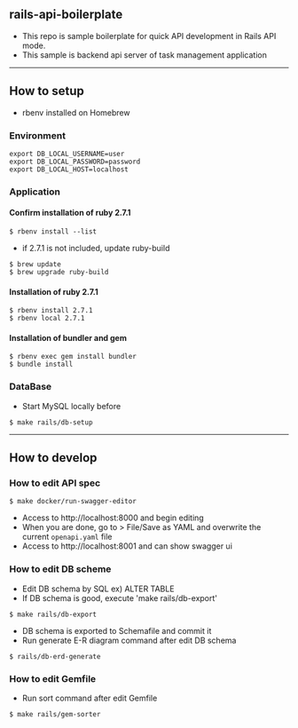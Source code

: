 ## rails-api-boilerplate

- This repo is sample boilerplate for quick API development in Rails API mode.
- This sample is backend api server of task management application

---

## How to setup

- rbenv installed on Homebrew

### Environment

```
export DB_LOCAL_USERNAME=user
export DB_LOCAL_PASSWORD=password
export DB_LOCAL_HOST=localhost
```

### Application

#### Confirm installation of ruby 2.7.1

```
$ rbenv install --list
```

- if 2.7.1 is not included, update ruby-build

```
$ brew update
$ brew upgrade ruby-build
```

#### Installation of ruby 2.7.1

```
$ rbenv install 2.7.1
$ rbenv local 2.7.1
```

#### Installation of bundler and gem

```
$ rbenv exec gem install bundler
$ bundle install
```

### DataBase

- Start MySQL locally before

```
$ make rails/db-setup
```

---

## How to develop

### How to edit API spec

```
$ make docker/run-swagger-editor
```

- Access to http://localhost:8000 and begin editing
- When you are done, go to > File/Save as YAML and overwrite the current `openapi.yaml` file
- Access to http://localhost:8001 and can show swagger ui

### How to edit DB scheme

- Edit DB schema by SQL ex) ALTER TABLE
- If DB schema is good, execute 'make rails/db-export' 

```
$ make rails/db-export
```

- DB schema is exported to Schemafile and commit it
- Run generate E-R diagram command after edit DB schema

```
$ rails/db-erd-generate
```

### How to edit Gemfile

- Run sort command after edit Gemfile 

```
$ make rails/gem-sorter
```
